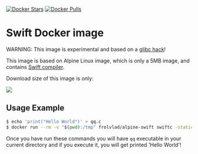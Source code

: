 [![Docker Stars](https://img.shields.io/docker/stars/frolvlad/alpine-swift.svg?style=flat-square)](https://hub.docker.com/r/frolvlad/alpine-swift/)
[![Docker Pulls](https://img.shields.io/docker/pulls/frolvlad/alpine-swift.svg?style=flat-square)](https://hub.docker.com/r/frolvlad/alpine-swift/)


Swift Docker image
==================

WARNING: This image is experimental and based on a [glibc hack](https://github.com/gliderlabs/docker-alpine/issues/11)!

This image is based on Alpine Linux image, which is only a 5MB image, and contains
[Swift compiler](https://swift.org/).

Download size of this image is only:

[![](https://images.microbadger.com/badges/image/frolvlad/alpine-swift.svg)](http://microbadger.com/images/frolvlad/alpine-swift "Get your own image badge on microbadger.com")

Usage Example
-------------

```bash
$ echo 'print("Hello World")' > qq.c
$ docker run --rm -v "$(pwd):/tmp" frolvlad/alpine-swift swiftc -static-executable -target x86_64-alpine-linux-musl /tmp/qq.swift
```

Once you have run these commands you will have `qq` executable in your current directory and if you
execute it, you will get printed 'Hello World'!
